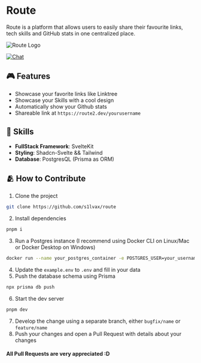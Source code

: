 # Route

Route is a platform that allows users to easily share their favourite links, tech skills and GitHub stats in one centralized place.

![Route Logo](https://i.imgur.com/KtVWxtM.png)

[![Chat](https://img.shields.io/discord/1003691521280856084?label=chat&logo=discord&color=7289da)](https://discord.gg/m69DSNbu)

## 🎮 Features

- Showcase your favorite links like Linktree
- Showcase your Skills with a cool design
- Automatically show your Github stats
- Shareable link at `https://route2.dev/yourusername`

## 🔮 Skills

- **FullStack Framework**: SvelteKit
- **Styling**: Shadcn-Svelte && Tailwind
- **Database**: PostgresQL (Prisma as ORM)

## 🫂 How to Contribute

1. Clone the project

```bash
git clone https://github.com/s1lvax/route
```

2. Install dependencies

```bash
pnpm i
```

3. Run a Postgres instance (I recommend using Docker CLI on Linux/Mac or Docker Desktop on Windows)

```bash
docker run --name your_postgres_container -e POSTGRES_USER=your_username -e POSTGRES_PASSWORD=your_password -e POSTGRES_DB=your_database -p 5432:5432 -d postgres
```

4. Update the `example.env` to `.env` and fill in your data
5. Push the database schema using Prisma

```bash
npx prisma db push
```

6. Start the dev server

```bash
pnpm dev
```

7. Develop the change using a separate branch, either `bugfix/name` or `feature/name`
8. Push your changes and open a Pull Request with details about your changes

#### All Pull Requests are very appreciated :D
